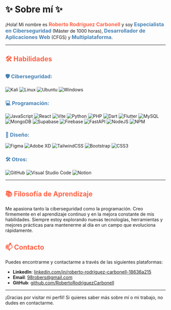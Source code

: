 # ✨ Sobre mí ✨

¡Hola! Mi nombre es <span style="color: #ff6347; font-size: 16px">**Roberto Rodríguez Carbonell**</span> y soy <span style="color: #4682b4; font-size: 16px">**Especialista en Ciberseguridad**</span> (Máster de 1000 horas), <span style="color: #4682b4; font-size: 16px">**Desarrollador de Aplicaciones Web**</span> (CFGS) y <span style="color: #4682b4; font-size: 16px">**Multiplataforma**</span>.

---

## <span style="color: #ff6347;">🛠️ Habilidades</span>

### <span style="color: #4682b4;">🛡️ Ciberseguridad:</span>

![Kali](https://img.shields.io/badge/Kali-268BEE?style=for-the-badge&logo=kalilinux&logoColor=white)
![Linux](https://img.shields.io/badge/Linux-FCC624?style=for-the-badge&logo=linux&logoColor=black)
![Ubuntu](https://img.shields.io/badge/Ubuntu-E95420?style=for-the-badge&logo=ubuntu&logoColor=white)
![Windows](https://img.shields.io/badge/Windows-0078D6?style=for-the-badge&logo=windows&logoColor=white)

### <span style="color: #4682b4;">💻 Programación:</span>

![JavaScript](https://img.shields.io/badge/javascript-%23323330.svg?style=for-the-badge&logo=javascript&logoColor=%23F7DF1E)
![React](https://img.shields.io/badge/react-%2320232a.svg?style=for-the-badge&logo=react&logoColor=%2361DAFB)
![Vite](https://img.shields.io/badge/vite-%23646CFF.svg?style=for-the-badge&logo=vite&logoColor=white)
![Python](https://img.shields.io/badge/python-3670A0?style=for-the-badge&logo=python&logoColor=ffdd54)
![PHP](https://img.shields.io/badge/php-%23777BB4.svg?style=for-the-badge&logo=php&logoColor=white)
![Dart](https://img.shields.io/badge/dart-%230175C2.svg?style=for-the-badge&logo=dart&logoColor=white)
![Flutter](https://img.shields.io/badge/Flutter-%2302569B.svg?style=for-the-badge&logo=Flutter&logoColor=white)
![MySQL](https://img.shields.io/badge/mysql-4479A1.svg?style=for-the-badge&logo=mysql&logoColor=white)
![MongoDB](https://img.shields.io/badge/MongoDB-%234ea94b.svg?style=for-the-badge&logo=mongodb&logoColor=white)
![Supabase](https://img.shields.io/badge/Supabase-3ECF8E?style=for-the-badge&logo=supabase&logoColor=white)
![Firebase](https://img.shields.io/badge/firebase-a08021?style=for-the-badge&logo=firebase&logoColor=ffcd34)
![FastAPI](https://img.shields.io/badge/FastAPI-005571?style=for-the-badge&logo=fastapi)
![NodeJS](https://img.shields.io/badge/node.js-6DA55F?style=for-the-badge&logo=node.js&logoColor=white)
![NPM](https://img.shields.io/badge/NPM-%23CB3837.svg?style=for-the-badge&logo=npm&logoColor=white)

### <span style="color: #4682b4;">🎨 Diseño:</span>

![Figma](https://img.shields.io/badge/figma-%23F24E1E.svg?style=for-the-badge&logo=figma&logoColor=white)
![Adobe XD](https://img.shields.io/badge/Adobe%20XD-470137?style=for-the-badge&logo=Adobe%20XD&logoColor=#FF61F6)
![TailwindCSS](https://img.shields.io/badge/tailwindcss-%2338B2AC.svg?style=for-the-badge&logo=tailwind-css&logoColor=white)
![Bootstrap](https://img.shields.io/badge/bootstrap-%238511FA.svg?style=for-the-badge&logo=bootstrap&logoColor=white)
![CSS3](https://img.shields.io/badge/css3-%231572B6.svg?style=for-the-badge&logo=css3&logoColor=white)

### <span style="color: #4682b4;">🛠️ Otros:</span>

![GitHub](https://img.shields.io/badge/github-%23121011.svg?style=for-the-badge&logo=github&logoColor=white)
![Visual Studio Code](https://img.shields.io/badge/Visual%20Studio%20Code-0078d7.svg?style=for-the-badge&logo=visual-studio-code&logoColor=white)
![Notion](https://img.shields.io/badge/Notion-%23000000.svg?style=for-the-badge&logo=notion&logoColor=white)

---

## <span style="color: #ff6347;">📚 Filosofía de Aprendizaje</span>

Me apasiona tanto la ciberseguridad como la programación. Creo firmemente en el aprendizaje continuo y en la mejora constante de mis habilidades. Siempre estoy explorando nuevas tecnologías, herramientas y mejores prácticas para mantenerme al día en un campo que evoluciona rápidamente.

## <span style="color: #ff6347;">📫 Contacto</span>

Puedes encontrarme y contactarme a través de las siguientes plataformas:

- **LinkedIn**: [linkedin.com/in/roberto-rodríguez-carbonell-18636a215](https://linkedin.com/in/roberto-rodríguez-carbonell-18636a215)
- **Email**: [98robers@gmail.com](mailto:98robers@gmail.com)
- **GitHub**: [github.com/RobertoRodriguezCarbonell](https://github.com/RobertoRodriguezCarbonell)

---

¡Gracias por visitar mi perfil! Si quieres saber más sobre mí o mi trabajo, no dudes en contactarme.
